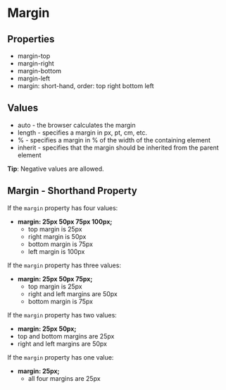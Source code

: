 # Margin
## Properties
* margin-top
* margin-right
* margin-bottom
* margin-left
* margin: short-hand, order: top right bottom left

## Values
* auto - the browser calculates the margin
* length - specifies a margin in px, pt, cm, etc.
* % - specifies a margin in % of the width of the containing element
* inherit - specifies that the margin should be inherited from the parent element

**Tip**: Negative values are allowed.

## Margin - Shorthand Property
If the `margin` property has four values:

* **margin: 25px 50px 75px 100px;**
  * top margin is 25px
  * right margin is 50px
  * bottom margin is 75px
  * left margin is 100px
  
If the `margin` property has three values:

* **margin: 25px 50px 75px;**
  * top margin is 25px
  * right and left margins are 50px
  * bottom margin is 75px

If the `margin` property has two values:

* **margin: 25px 50px;**
* top and bottom margins are 25px
* right and left margins are 50px

If the `margin` property has one value:

* **margin: 25px;**
  * all four margins are 25px
